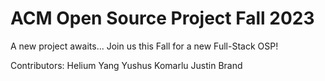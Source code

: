# ACM Open Source Project Fall 2023
A new project awaits...
Join us this Fall for a new Full-Stack OSP!

Contributors:
Helium Yang
Yushus Komarlu
Justin Brand